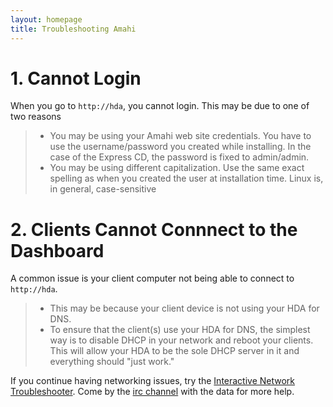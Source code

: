 ```yaml
---
layout: homepage
title: Troubleshooting Amahi
---
```

# 1. Cannot Login
When you go to `http://hda`, you cannot login. This may be due to one of two reasons

> * You may be using your Amahi web site credentials. You have to use the username/password you created while installing. In the case of the Express CD, the password is fixed to admin/admin.
> * You may be using different capitalization. Use the same exact spelling as when you created the user at installation time. Linux is, in general, case-sensitive

# 2. Clients Cannot Connnect to the Dashboard

A common issue is your client computer not being able to connect to `http://hda`.
> * This may be because your client device is not using your HDA for DNS.
> * To ensure that the client(s) use your HDA for DNS, the simplest way is to disable DHCP in your network and reboot your clients. This will allow your HDA to be the sole DHCP server in it and everything should "just work."

If you continue having networking issues, try the [Interactive Network Troubleshooter](http://wiki.amahi.org/index.php/Network_troubleshooting). Come by the [irc channel](http://talk.amahi.org) with the data for more help.

